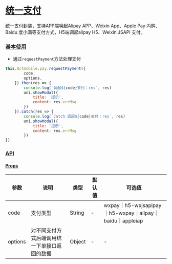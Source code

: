 # [统一支付](http://mid.chinatowercom.cn:18080/appGuide/extend/payment.html#统一支付)

统一支付封装，支持APP端唤起Alipay APP、Weixin App、Apple Pay 内购、Baidu 度小满等支付方式，H5端调起alipay H5、Weixin JSAPI 支付。

### [基本使用](http://mid.chinatowercom.cn:18080/appGuide/extend/payment.html#基本使用)

- 通过`requestPayment`方法处理支付

```javascript
this.$ctmobile.pay.requestPayment({
		code,
		options,
	}).then(res => {
		console.log(`调起${code}支付：res`, res)
		uni.showModal({
			title: '提示',
			content: res.errMsg
		})
	}).catch(res => {
		console.log(`Catch 调起${code}支付：res`, res)
		uni.showModal({
			title: '提示',
			content: res.errMsg
		})
}) 
```

### [API](http://mid.chinatowercom.cn:18080/appGuide/extend/payment.html#api)

#### [Props](http://mid.chinatowercom.cn:18080/appGuide/extend/payment.html#props)

| 参数    | 说明                                         | 类型   | 默认值 | 可选值                                                  |
| ------- | -------------------------------------------- | ------ | ------ | ------------------------------------------------------- |
| code    | 支付类型                                     | String | -      | wxpay｜h5-wxjsapipay｜h5-wxpay｜alipay｜baidu｜appleiap |
| options | 对不同支付方式后端调用统一下单接口返回的数据 | Object | -      | -                                                       |